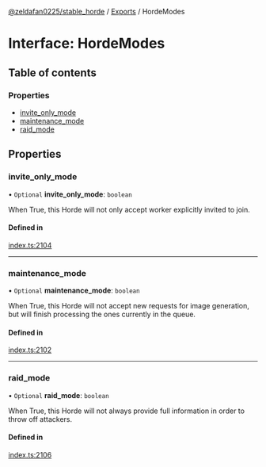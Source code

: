 [@zeldafan0225/stable_horde](../../README.md) / [Exports](../modules.md) / HordeModes

# Interface: HordeModes

## Table of contents

### Properties

- [invite\_only\_mode](HordeModes.md#invite_only_mode)
- [maintenance\_mode](HordeModes.md#maintenance_mode)
- [raid\_mode](HordeModes.md#raid_mode)

## Properties

### invite\_only\_mode

• `Optional` **invite\_only\_mode**: `boolean`

When True, this Horde will not only accept worker explicitly invited to join.

#### Defined in

[index.ts:2104](https://github.com/MrlolDev/stable_horde/blob/2389aa8/index.ts#L2104)

___

### maintenance\_mode

• `Optional` **maintenance\_mode**: `boolean`

When True, this Horde will not accept new requests for image generation, but will finish processing the ones currently in the queue.

#### Defined in

[index.ts:2102](https://github.com/MrlolDev/stable_horde/blob/2389aa8/index.ts#L2102)

___

### raid\_mode

• `Optional` **raid\_mode**: `boolean`

When True, this Horde will not always provide full information in order to throw off attackers.

#### Defined in

[index.ts:2106](https://github.com/MrlolDev/stable_horde/blob/2389aa8/index.ts#L2106)
